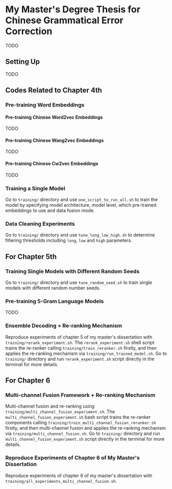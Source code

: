 # My Master's Degree Thesis for Chinese Grammatical Error Correction
TODO


## Setting Up
TODO


## Codes Related to Chapter 4th

### Pre-training Word Embeddings

#### Pre-training Chinese Word2vec Embeddings
TODO

#### Pre-training Chinese Wang2vec Embeddings
TODO

#### Pre-training Chinese Cw2vec Embeddings
TODO

### Training a Single Model
Go to `training/` directory and use `one_script_to_run_all.sh` to train the model by specifying model architecture, model level, which pre-trained embeddings to use and data fusion mode.

### Data Cleaning Experiments
Go to `training/` directory and use `tune_long_low_high.sh` to determine filtering thresholds including `long`, `low` and `high` parameters.


## For Chapter 5th

### Training Single Models with Different Random Seeds
Go to `training/` directory and use `tune_random_seed.sh` to train single models with different random number seeds.

### Pre-training 5-Gram Language Models
TODO

### Ensemble Decoding + Re-ranking Mechanism
Reproduce experiments of chapter 5 of my master's dissertation with `training/rerank_experiment.sh`. The `rerank_experiment.sh` shell script trains the re-ranker calling `training/train_reranker.sh` firstly, and then applies the re-ranking mechanism via `training/run_trained_model.sh`. Go to `training/` directory and run `rerank_experiment.sh` script directly in the terminal for more details.


## For Chapter 6

### Multi-channel Fusion Framework + Re-ranking Mechanism
Multi-channel fusion and re-ranking using `training/multi_channel_fusion_experiment.sh`. The `multi_channel_fusion_experiment.sh` bash script trains the re-ranker components calling `training/train_multi_channel_fusion_reranker.sh` firstly, and then multi-channel fusion and applies the re-ranking mechanism via `training/multi_channel_fusion.sh`. Go to `training/` directory and run `multi_channel_fusion_experiment.sh` script directly in the terminal for more details.

### Reproduce Experiments of Chapter 6 of My Master's Dissertation
Reproduce experiments of chapter 6 of my master's dissertation with `training/all_experiments_multi_channel_fusion.sh`.

